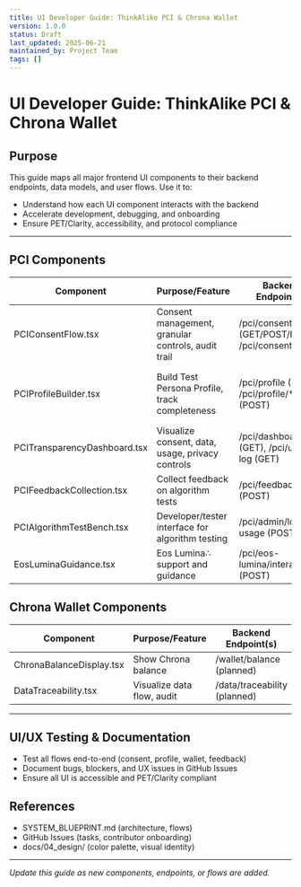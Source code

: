 ```yaml
---
title: UI Developer Guide: ThinkAlike PCI & Chrona Wallet
version: 1.0.0
status: Draft
last_updated: 2025-06-21
maintained_by: Project Team
tags: []
---
```


# UI Developer Guide: ThinkAlike PCI & Chrona Wallet

## Purpose
This guide maps all major frontend UI components to their backend endpoints, data models, and user flows. Use it to:
- Understand how each UI component interacts with the backend
- Accelerate development, debugging, and onboarding
- Ensure PET/Clarity, accessibility, and protocol compliance

---

## PCI Components
| Component                        | Purpose/Feature                                   | Backend Endpoint(s)                  | Data Model(s)                |
|-----------------------------------|--------------------------------------------------|--------------------------------------|------------------------------|
| PCIConsentFlow.tsx                | Consent management, granular controls, audit trail| /pci/consent (GET/POST/PUT), /pci/consent/history | PCIConsent, PCIConsentHistory |
| PCIProfileBuilder.tsx              | Build Test Persona Profile, track completeness    | /pci/profile (GET), /pci/profile/* (POST) | TestPersonaProfile, SymbolicResponse, ValuePriority, NarrativeShare, PreferenceTag |
| PCITransparencyDashboard.tsx       | Visualize consent, data, usage, privacy controls  | /pci/dashboard (GET), /pci/usage-log (GET) | ProfileData, UsageLogEntry   |
| PCIFeedbackCollection.tsx         | Collect feedback on algorithm tests               | /pci/feedback (POST)                 | AlgorithmTestFeedback        |
| PCIAlgorithmTestBench.tsx         | Developer/tester interface for algorithm testing  | /pci/admin/log-usage (POST)          | AlgorithmTestUsage           |
| EosLuminaGuidance.tsx             | Eos Lumina∴ support and guidance                   | /pci/eos-lumina/interact (POST)      | EosLuminaPCISession          |

## Chrona Wallet Components
| Component                | Purpose/Feature                | Backend Endpoint(s)         | Data Model(s)         |
|-------------------------|-------------------------------|-----------------------------|-----------------------|
| ChronaBalanceDisplay.tsx| Show Chrona balance            | /wallet/balance (planned)   | UserChronaWallet      |
| DataTraceability.tsx    | Visualize data flow, audit     | /data/traceability (planned)| DataTraceabilityLog   |

---

## UI/UX Testing & Documentation
- Test all flows end-to-end (consent, profile, wallet, feedback)
- Document bugs, blockers, and UX issues in GitHub Issues
- Ensure all UI is accessible and PET/Clarity compliant

## References
- SYSTEM_BLUEPRINT.md (architecture, flows)
- GitHub Issues (tasks, contributor onboarding)
- docs/04_design/ (color palette, visual identity)

---
*Update this guide as new components, endpoints, or flows are added.*
